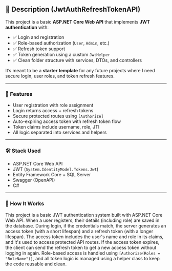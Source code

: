 ## 📝 Description (JwtAuthRefreshTokenAPI)

This project is a basic **ASP.NET Core Web API** that implements **JWT authentication** with:

* ✅ Login and registration
* ✅ Role-based authorization (`User`, `Admin`, etc.)
* ✅ Refresh token support
* ✅ Token generation using a custom `JwtHelper`
* ✅ Clean folder structure with services, DTOs, and controllers

It’s meant to be a **starter template** for any future projects where I need secure login, user roles, and token refresh features.

---

### 🔧 Features

* User registration with role assignment
* Login returns access + refresh tokens
* Secure protected routes using `[Authorize]`
* Auto-expiring access token with refresh token flow
* Token claims include username, role, JTI
* All logic separated into services and helpers

---

### 🛠️ Stack Used

* ASP.NET Core Web API
* JWT (`System.IdentityModel.Tokens.Jwt`)
* Entity Framework Core + SQL Server
* Swagger (OpenAPI)
* C#

---
### 📘 How It Works

This project is a basic JWT authentication system built with ASP.NET Core Web
API. When a user registers, their details (including role) are saved in the database. 
During login, if the credentials match, the server generates an access token (with a short lifespan) and a 
refresh token (with a longer lifespan). The access token includes the user's name and role in its claims,
and it's used to access protected API routes. If the access token expires, the client can send the refresh
token to get a new access token without logging in again. Role-based access is handled using `[Authorize(Roles = "RoleName")]`, and 
all token logic is managed using a helper class to keep the code reusable and clean.


